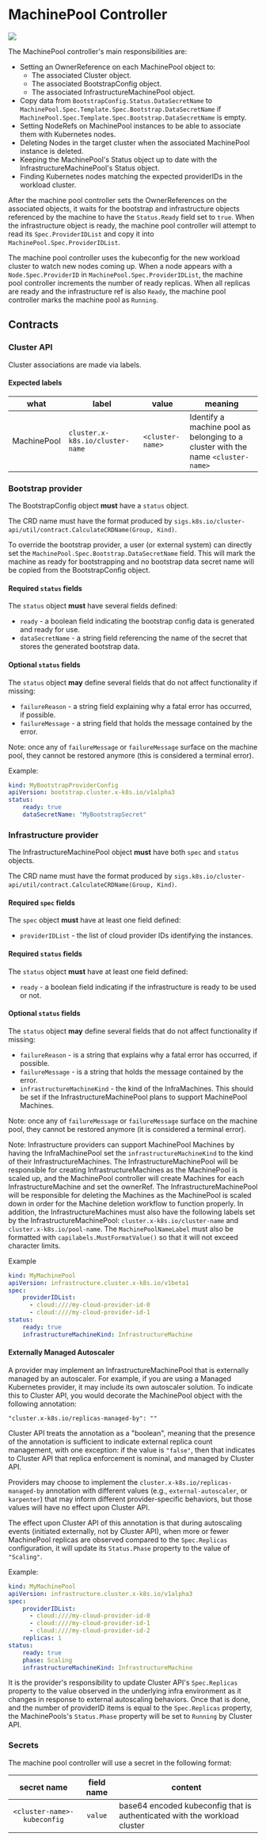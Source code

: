 # MachinePool Controller

![](../../../images/cluster-admission-machinepool-controller.png)

The MachinePool controller's main responsibilities are:

* Setting an OwnerReference on each MachinePool object to:
    * The associated Cluster object.
    * The associated BootstrapConfig object.
    * The associated InfrastructureMachinePool object.
* Copy data from `BootstrapConfig.Status.DataSecretName` to `MachinePool.Spec.Template.Spec.Bootstrap.DataSecretName` if
`MachinePool.Spec.Template.Spec.Bootstrap.DataSecretName` is empty.
* Setting NodeRefs on MachinePool instances to be able to associate them with Kubernetes nodes.
* Deleting Nodes in the target cluster when the associated MachinePool instance is deleted.
* Keeping the MachinePool's Status object up to date with the InfrastructureMachinePool's Status object.
* Finding Kubernetes nodes matching the expected providerIDs in the workload cluster.

After the machine pool controller sets the OwnerReferences on the associated objects, it waits for the bootstrap
and infrastructure objects referenced by the machine to have the `Status.Ready` field set to `true`. When
the infrastructure object is ready, the machine pool controller will attempt to read its `Spec.ProviderIDList` and
copy it into `MachinePool.Spec.ProviderIDList`.

The machine pool controller uses the kubeconfig for the new workload cluster to watch new nodes coming up.
When a node appears with a `Node.Spec.ProviderID` in `MachinePool.Spec.ProviderIDList`, the machine pool controller
increments the number of ready replicas. When all replicas are ready and the infrastructure ref is also
`Ready`, the machine pool controller marks the machine pool as `Running`.

## Contracts

### Cluster API

Cluster associations are made via labels.

#### Expected labels

| what | label | value | meaning |
| --- | --- | --- | --- |
| MachinePool | `cluster.x-k8s.io/cluster-name` | `<cluster-name>` | Identify a machine pool as belonging to a cluster with the name `<cluster-name>`|

### Bootstrap provider

The BootstrapConfig object **must** have a `status` object.

The CRD name must have the format produced by `sigs.k8s.io/cluster-api/util/contract.CalculateCRDName(Group, Kind)`.

To override the bootstrap provider, a user (or external system) can directly set the `MachinePool.Spec.Bootstrap.DataSecretName`
field. This will mark the machine as ready for bootstrapping and no bootstrap data secret name will be copied from the
BootstrapConfig object.

#### Required `status` fields

The `status` object **must** have several fields defined:

* `ready` - a boolean field indicating the bootstrap config data is generated and ready for use.
* `dataSecretName` - a string field referencing the name of the secret that stores the generated bootstrap data.

#### Optional `status` fields

The `status` object **may** define several fields that do not affect functionality if missing:

* `failureReason` - a string field explaining why a fatal error has occurred, if possible.
* `failureMessage` - a string field that holds the message contained by the error.

Note: once any of `failureMessage` or `failureMessage` surface on the machine pool, they cannot be restored anymore (this is
considered a terminal error). 

Example:

```yaml
kind: MyBootstrapProviderConfig
apiVersion: bootstrap.cluster.x-k8s.io/v1alpha3
status:
    ready: true
    dataSecretName: "MyBootstrapSecret"
```

### Infrastructure provider

The InfrastructureMachinePool object **must** have both `spec` and `status` objects.

The CRD name must have the format produced by `sigs.k8s.io/cluster-api/util/contract.CalculateCRDName(Group, Kind)`.

#### Required `spec` fields

The `spec` object **must** have at least one field defined:

* `providerIDList` - the list of cloud provider IDs identifying the instances.

#### Required `status` fields

The `status` object **must** have at least one field defined:

* `ready` - a boolean field indicating if the infrastructure is ready to be used or not.

#### Optional `status` fields

The `status` object **may** define several fields that do not affect functionality if missing:

* `failureReason` - is a string that explains why a fatal error has occurred, if possible.
* `failureMessage` - is a string that holds the message contained by the error.
* `infrastructureMachineKind` - the kind of the InfraMachines. This should be set if the InfrastructureMachinePool plans to support MachinePool Machines.

Note: once any of `failureMessage` or `failureMessage` surface on the machine pool, they cannot be restored anymore (it is
considered a terminal error).

Note: Infrastructure providers can support MachinePool Machines by having the InfraMachinePool set the `infrastructureMachineKind` to the kind of their InfrastructureMachines. The InfrastructureMachinePool will be responsible for creating InfrastructureMachines as the MachinePool is scaled up, and the MachinePool controller will create Machines for each InfrastructureMachine and set the ownerRef. The InfrastructureMachinePool will be responsible for deleting the Machines as the MachinePool is scaled down in order for the Machine deletion workflow to function properly. In addition, the InfrastructureMachines must also have the following labels set by the InfrastructureMachinePool: `cluster.x-k8s.io/cluster-name` and `cluster.x-k8s.io/pool-name`. The `MachinePoolNameLabel` must also be formatted with `capilabels.MustFormatValue()` so that it will not exceed character limits.

Example
```yaml
kind: MyMachinePool
apiVersion: infrastructure.cluster.x-k8s.io/v1beta1
spec:
    providerIDList:
      - cloud:////my-cloud-provider-id-0
      - cloud:////my-cloud-provider-id-1
status:
    ready: true
    infrastructureMachineKind: InfrastructureMachine
```

#### Externally Managed Autoscaler

A provider may implement an InfrastructureMachinePool that is externally managed by an autoscaler. For example, if you are using a Managed Kubernetes provider, it may include its own autoscaler solution. To indicate this to Cluster API, you would decorate the MachinePool object with the following annotation:

`"cluster.x-k8s.io/replicas-managed-by": ""`

Cluster API treats the annotation as a "boolean", meaning that the presence of the annotation is sufficient to indicate external replica count management, with one exception: if the value is `"false"`, then that indicates to Cluster API that replica enforcement is nominal, and managed by Cluster API.

Providers may choose to implement the `cluster.x-k8s.io/replicas-managed-by` annotation with different values (e.g., `external-autoscaler`, or `karpenter`) that may inform different provider-specific behaviors, but those values will have no effect upon Cluster API.

The effect upon Cluster API of this annotation is that during autoscaling events (initiated externally, not by Cluster API), when more or fewer MachinePool replicas are observed compared to the `Spec.Replicas` configuration, it will update its `Status.Phase` property to the value of `"Scaling"`.

Example:
```yaml
kind: MyMachinePool
apiVersion: infrastructure.cluster.x-k8s.io/v1alpha3
spec:
    providerIDList:
      - cloud:////my-cloud-provider-id-0
      - cloud:////my-cloud-provider-id-1
      - cloud:////my-cloud-provider-id-2
    replicas: 1
status:
    ready: true
    phase: Scaling
    infrastructureMachineKind: InfrastructureMachine
```

It is the provider's responsibility to update Cluster API's `Spec.Replicas` property to the value observed in the underlying infra environment as it changes in response to external autoscaling behaviors. Once that is done, and the number of providerID items is equal to the `Spec.Replicas` property, the MachinePools's `Status.Phase` property will be set to `Running` by Cluster API.

### Secrets

The machine pool controller will use a secret in the following format:

| secret name | field name | content |
|:---:|:---:|---|
|`<cluster-name>-kubeconfig`|`value`|base64 encoded kubeconfig that is authenticated with the workload cluster|
